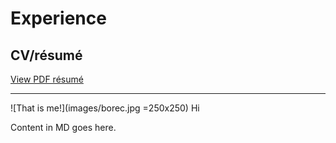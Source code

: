 # Experience

## CV/résumé

[View PDF résumé](images/CV_HENZL.pdf)

---
![That is me!](images/borec.jpg =250x250)
Hi

Content in MD goes here.
